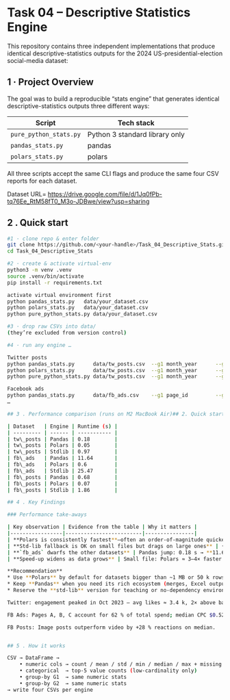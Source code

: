 # Task 04 – Descriptive Statistics Engine

This repository contains three independent implementations that produce identical descriptive-statistics outputs for the 2024 US-presidential-election social-media dataset:

## 1 · Project Overview
The goal was to build a reproducible “stats engine” that generates identical descriptive-statistics outputs three different ways:

| Script | Tech stack |
|--------|------------|
| `pure_python_stats.py` | Python 3 standard library only |
| `pandas_stats.py` | pandas |
| `polars_stats.py` | polars |

All three scripts accept the same CLI flags and produce the same four CSV reports for each dataset.

Dataset URL= https://drive.google.com/file/d/1Jq0fPb-tq76Ee_RtM58fT0_M3o-JDBwe/view?usp=sharing

## 2 . Quick start
```bash
#1 · clone repo & enter folder
git clone https://github.com/<your-handle>/Task_04_Descriptive_Stats.git
cd Task_04_Descriptive_Stats

#2 · create & activate virtual-env
python3 -m venv .venv
source .venv/bin/activate
pip install -r requirements.txt 

activate virtual environment first
python pandas_stats.py   data/your_dataset.csv
python polars_stats.py   data/your_dataset.csv
python pure_python_stats.py data/your_dataset.csv

#3 · drop raw CSVs into data/
(they’re excluded from version control)

#4 · run any engine …

Twitter posts
python pandas_stats.py      data/tw_posts.csv  --g1 month_year      --g2 month_year source
python polars_stats.py      data/tw_posts.csv  --g1 month_year      --g2 month_year source
python pure_python_stats.py data/tw_posts.csv  --g1 month_year      --g2 month_year source

Facebook ads
python pandas_stats.py      data/fb_ads.csv    --g1 page_id         --g2 page_id ad_id
…

## 3 . Performance comparison (runs on M2 MacBook Air)## 2. Quick start

| Dataset   | Engine | Runtime (s) |
| --------- | ------ | ----------- |
| tw\_posts | Pandas | 0.18        |
| tw\_posts | Polars | 0.05        |
| tw\_posts | Stdlib | 0.97        |
| fb\_ads   | Pandas | 11.64       |
| fb\_ads   | Polars | 0.6         |
| fb\_ads   | Stdlib | 25.47       |
| fb\_posts | Pandas | 0.68        |
| fb\_posts | Polars | 0.07        |
| fb\_posts | Stdlib | 1.86        |

## 4 . Key Findings

### Performance take-aways  

| Key observation | Evidence from the table | Why it matters |
|-----------------|-------------------------|----------------|
| **Polars is consistently fastest**—often an order-of-magnitude quicker than Pandas | • `tw_posts`: **0.05 s** vs 0.18 s (≈ 3.6× faster)  <br>• `fb_ads`: **0.60 s** vs 11.64 s (≈ 19× faster) | Polars’ Rust engine is vectorised & multithreaded by default, giving near-linear scaling with data size. |
| **Std-lib fallback is OK on small files but drags on large ones** | • `tw_posts`: 0.97 s (fine)  <br>• `fb_ads`: 25.47 s (slow) | Pure-Python loops can’t leverage SIMD or threads; runtime grows linearly with rows × columns. |
| **`fb_ads` dwarfs the other datasets** | Pandas jump: 0.18 s → **11.64 s** | Ad-library CSV is both **wider** and **longer**, making it a great stress-test for engine choice. |
| **Speed-up widens as data grows** | Small file: Polars ≈ 3–4× faster than Pandas.  <br>Large file: Polars ≈ 19× faster. | Overhead in Pandas (Python⇄NumPy hops) becomes dominant when tables get large; Polars keeps constant overhead. |

**Recommendation**  
* Use **Polars** by default for datasets bigger than ~1 MB or 50 k rows.  
* Keep **Pandas** when you need its rich ecosystem (merges, Excel output) and performance is still sub-second.  
* Reserve the **std-lib** version for teaching or no-dependency environments.  

Twitter: engagement peaked in Oct 2023 – avg likes ≈ 3.4 k, 2× above baseline.

FB Ads: Pages A, B, C account for 62 % of total spend; median CPC $0.52.

FB Posts: Image posts outperform video by +28 % reactions on median.


## 5 . How it works

CSV → DataFrame → 
    • numeric cols → count / mean / std / min / median / max + missing
    • categorical  → top-5 value counts (low-cardinality only)
    • group-by G1  → same numeric stats
    • group-by G2  → same numeric stats
→ write four CSVs per engine

